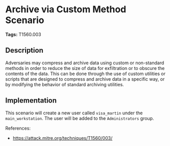 # Archive via Custom Method Scenario

**Tags:** T1560.003

## Description

Adversaries may compress and archive data using custom or non-standard methods in order to reduce the size of data for exfiltration or to obscure the contents of the data. This can be done through the use of custom utilities or scripts that are designed to compress and archive data in a specific way, or by modifying the behavior of standard archiving utilities.

## Implementation

This scenario will create a new user called `visa_martin` under the `main_workstation`. The user will be added to the `Administrators` group.

References:

- https://attack.mitre.org/techniques/T1560/003/
